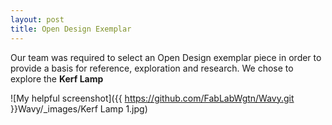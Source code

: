 ```yaml
---
layout: post
title: Open Design Exemplar
---
```



<body>

<p>Our team was required to select an Open Design exemplar piece in order to provide a basis for reference, exploration and research. We chose to explore the <strong>Kerf Lamp</strong></p>

![My helpful screenshot]({{ https://github.com/FabLabWgtn/Wavy.git }}Wavy/_images/Kerf Lamp 1.jpg)

</body>